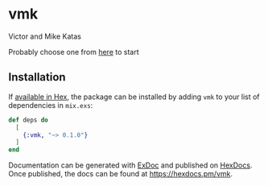 # vmk

Victor and Mike Katas

Probably choose one from [here](https://github.com/gamontal/awesome-katas) to start

## Installation

If [available in Hex](https://hex.pm/docs/publish), the package can be installed
by adding `vmk` to your list of dependencies in `mix.exs`:

```elixir
def deps do
  [
    {:vmk, "~> 0.1.0"}
  ]
end
```

Documentation can be generated with [ExDoc](https://github.com/elixir-lang/ex_doc)
and published on [HexDocs](https://hexdocs.pm). Once published, the docs can
be found at <https://hexdocs.pm/vmk>.

